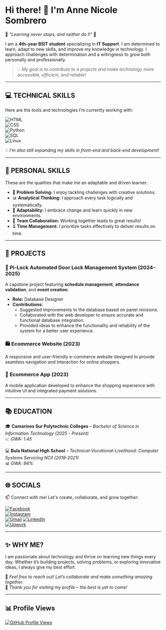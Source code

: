 # Hi there! 👋 I'm **Anne Nicole Sombrero**  

🌟 *"Learning never stops, and neither do I!"* 🌟  

I am a **4th-year BSIT student** specializing in **IT Support**. I am determined to learn, adapt to new skills, and improve my knowledge in technology. I approach challenges with determination and a willingness to grow both personally and professionally. 

> 💡 *My goal is to contribute to a projects and make technology more accessible, efficient, and reliable!*  

---

## 💻 **TECHNICAL SKILLS**  
Here are the tools and technologies I’m currently working with:  

![HTML](https://img.shields.io/badge/HTML-Intermediate-orange?style=for-the-badge&logo=html5&logoColor=white)  
![CSS](https://img.shields.io/badge/CSS-Beginner-blue?style=for-the-badge&logo=css3&logoColor=white)  
![Python](https://img.shields.io/badge/Python-Beginner-green?style=for-the-badge&logo=python&logoColor=white)  
![SQL](https://img.shields.io/badge/SQL-Beginner-yellow?style=for-the-badge&logo=mysql&logoColor=white)  
![Linux](https://img.shields.io/badge/Linux-Beginner-purple?style=for-the-badge&logo=linux&logoColor=white)  

💡 *I’m also still expanding my skills in front-end and back-end development!*  

---

## 🌟 **PERSONAL SKILLS**  
These are the qualities that make me an adaptable and driven learner:  
- 🤔 **Problem Solving:** I enjoy tackling challenges with creative solutions.  
- 📊 **Analytical Thinking:** I approach every task logically and systematically.  
- 🌱 **Adaptability:** I embrace change and learn quickly in new environments.  
- 🤝 **Team Collaboration:** Working together leads to great results!  
- ⏳ **Time Management:** I prioritize tasks effectively to deliver results on time.  

---

## 🚀 **PROJECTS**  

### 🔐 **Pi-Lock Automated Door Lock Management System (2024-2025)**  
A capstone project featuring **schedule management**, **attendance validation**, and **event creation**.  

- **Role:** Database Designer  
- **Contributions:**  
  - Suggested improvements to the database based on panel revisions.  
  - Collaborated with the web developer to ensure accurate and functional database integration.  
  - Provided ideas to enhance the functionality and reliability of the system for a better user experience.  

### 🛍️ **Ecommerce Website (2023)**  
A responsive and user-friendly e-commerce website designed to provide seamless navigation and interaction for online shoppers.  

### 📱 **Ecommerce App (2023)**  
A mobile application developed to enhance the shopping experience with intuitive UI and integrated payment solutions.  

---

## 📚 **EDUCATION**  
🎓 **Camarines Sur Polytechnic Colleges** – *Bachelor of Science in Information Technology (2025 - Present)*  
📈 *GWA: 1.45*  

💻 **Bula National High School** – *Technical-Vocational-Livelihood: Computer Systems Servicing NCII (2019-2021)*  
📊 *GWA: 94%*  

---

## 🌐 **SOCIALS**  
📫 Connect with me! Let's create, collaborate, and grow together:  

[![Facebook](https://img.shields.io/badge/Facebook-1877F2?style=for-the-badge&logo=facebook&logoColor=white)](https://www.facebook.com/annenicole.sombrero.7)  
[![Instagram](https://img.shields.io/badge/Instagram-E4405F?style=for-the-badge&logo=instagram&logoColor=white)](https://www.instagram.com/annenicolesombrero)  
[![Gmail](https://img.shields.io/badge/Gmail-D14836?style=for-the-badge&logo=gmail&logoColor=white)](https://mail.google.com/mail/?view=cm&fs=1&to=ansombrero@my.cspc.edu.ph)
[![LinkedIn](https://img.shields.io/badge/LinkedIn-0A66C2?style=for-the-badge&logo=linkedin&logoColor=white)](https://www.linkedin.com/in/anne-nicole-sombrero-b08952343/)  
[![Upwork](https://img.shields.io/badge/Upwork-6FDA44?style=for-the-badge&logo=upwork&logoColor=white)](https://www.upwork.com/freelancers/~01b7b1b1e6e36514c3)

---

## ✨ **WHY ME?**  
I am passionate about technology and thrive on learning new things every day. Whether it’s building projects, solving problems, or exploring innovative ideas, I always give my best effort.  

💬 *Feel free to reach out! Let’s collaborate and make something amazing together.*  
🚀 *Thank you for visiting my profile – the best is yet to come!*  

---

## 📊 **Profile Views**  
[![GitHub Profile Views](https://komarev.com/ghpvc/?username=Corsheart032720&color=ff69b4&style=circular)](https://github.com/Corsheart032720)



